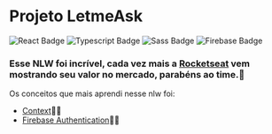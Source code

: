 
# Projeto LetmeAsk

![React Badge](https://img.shields.io/badge/React-20232A?style=flat-square&logo=react&logoColor=61DAFB&link=https://pt-br.reactjs.org/)
![Typescript Badge](https://img.shields.io/badge/-Typescript-0000ff?style=flat-square&logo=Typescript&logoColor=white&link=https://www.typescriptlang.org/)
![Sass Badge](https://img.shields.io/badge/-Sass-ff00ff?style=flat-square&logo=Sass&logoColor=white&link=https://sass-lang.com/)
![Firebase Badge](https://img.shields.io/badge/-Firebase-ffca28?style=flat-square&logo=Firebase&logoColor=white&link=https://firebase.google.com/?hl=pt)



### Esse NLW foi incrível, cada vez mais a [Rocketseat](https://rocketseat.com.br/) vem mostrando seu valor no mercado, parabéns ao time.🚀

Os conceitos que mais aprendi nesse nlw foi:
- [Context](https://pt-br.reactjs.org/docs/context.html)✍🏼
- [Firebase Authentication](https://firebase.google.com/docs/auth)✍🏼
